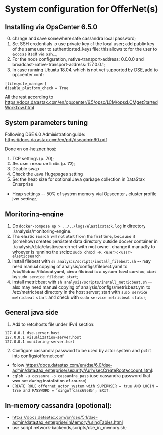 # System configuration for OfferNet(s)

## Installing via OpsCenter 6.5.0
0. change and save somewhere safe cassandra local password;
1. Set SSH credentials to use private key of the local user; add public key of the same user to authenticated_keys file: this allows to for the user to access itself via ssh...;
2. For the node configuration, native-transport-address: 0.0.0.0 and broadcast-native-transport-address: 127.0.0.1;
3. In case running Ubuntu 18.04, which is not yet supported by DSE, add to opscenter.conf:
```
[lifecycle_manager]
disable_platform_check = True
```

All the rest according to https://docs.datastax.com/en/opscenter/6.5/opsc/LCM/opscLCMgetStartedWorkflow.html

## System parameters tuning

Following DSE 6.0 Administration guide:
https://docs.datastax.com/en/pdf/dseadmin60.pdf

Done on on-hetzner.host:
1. TCP settings (p. 70);
2. Set user resource limits (p. 72);
3. Disable swap
4. Check the Java Hugepages setting
5. Set the heap size for optional Java garbage collection in DataStax Enterprise
* Heap settings -- 50% of system memory vial Opscenter / cluster profile jvm settings;

## Monitoring-engine

1. Do `docker-compose up > ../../logs/elasticstack.log` in directory ./analysis/monitoring-engine.
2. The elastic search will not start from the first time, because it (somehow) creates persistent data directory outside docker container in ./analysis/data/elasticsearch yet with root owner. change it manually to whoever is running the srcipt: `sudo chmod -R <user>:<user> elasticsearch` 
3. install filebeat with `sh analysis/scripts/install_filebeat.sh` -- may need manual copying of analysis/configs/filebeat.yaml to /etc/filebeat/filebeat.yaml, since filebeat is a system-level service; start by `sudo service filebeat start`;
4. install metricbeat with `sh analysis/scripts/install_metricbeat.sh` -- also may need manual copying of analysis/configs/metricbeat.yml to /etc/metricbeat directory in the host server; start with `sudo service metricbeat start` and check with `sudo service metricbeat status`;

## General java side

1. Add to /etc/hosts file under IPv4 section:
```
127.0.0.1 dse-server.host
127.0.0.1 visualization-server.host
127.0.0.1 monitoring-server.host

```
2. Configure cassandra password to be used by actor system and put it into configs/offernet.conf
* follow https://docs.datastax.com/en/dse/6.0/dse-admin/datastax_enterprise/security/Auth/secCreateRootAccount.html:
* `cqlsh -u cassanra -p cassandra_pass` (use cassandra password that was set during installation of course)
* `CREATE ROLE offernet_actor_system with SUPERUSER = true AND LOGIN = true and PASSWORD = 'singoffcass69585';
EXIT;`

## In-memory cassandra (opotional):

* https://docs.datastax.com/en/dse/5.1/dse-admin/datastax_enterprise/inMemory/usingTables.html
* use script network-backends/scripts/dse_in_memory.sh;


